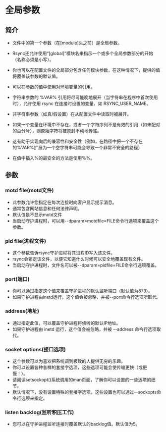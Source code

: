 # 全局参数

## 简介

- 文件中的第一个参数（在[module]头之前）是全局参数。
- Rsync还允许使用“[global]”模块名来指示一个或多个全局参数部分的开始（名称必须是小写）。

- 你也可以在配置文件的全局部分包含任何模块参数，在这种情况下，提供的值将覆盖该参数的默认值。

- 可以在参数的值中使用对环境变量的引用。
- 字符串参数的 %VAR% 引用将尽可能晚地展开（当字符串在程序中首次使用时），允许使用 rsync 在连接时设置的变量，如 RSYNC_USER_NAME。
- 非字符串参数（如真/假设置）在从配置文件中读取时被展开。
- 如果一个变量在环境中不存在，或者一个字符序列不是有效的引用（如未配对的百分号），则原始字符将被原封不动地传递。
- 这有助于实现向后的兼容性和安全性（例如，在路径中把一个不存在的%VAR%扩展为一个空字符串可能会导致一个非常不安全的路径）
- 在值中插入%的最安全的方法是使用%%。

## 参数

### motd file(motd文件)

- 此参数允许您指定在每次连接时向客户显示提示消息。
- 通常包含网站信息和任何法律声明。
- 默认值是不显示motd文件
- 当启动守护进程时，可以用--dparam=motdfile=FILE命令行选项来覆盖这个参数。

### pid file(进程文件)

- 这个参数告诉rsync守护进程将其进程ID写入该文件。
- rsync会锁定该文件，以便它知道什么时候可以安全地覆盖现有文件。
- 当启动守护进程时，文件名可以被--dparam=pidfile=FILE命令行选项覆盖。

### port(端口)

- 你可以通过指定这个值来覆盖守护进程的默认监听端口（默认值为873）。
- 如果守护进程由inetd运行，这个值会被忽略，并被--port命令行选项所取代。

### address(地址)

- 通过指定此值，可以覆盖守护进程将侦听的默认IP地址。
- 如果守护进程由 inetd 运行，这个值会被忽略，并被 --address 命令行选项取代。

### socket options(接口选项)

- 这个参数可以为喜欢把系统调到极致的人提供无穷的乐趣。
- 你可以设置各种各样的套接字选项，这些选项可能会使传输更快（或更慢！）。
- 请阅读setsockopt()系统调用的man页面，了解你可以设置的一些选项的细节。
- 默认情况下，没有设置特殊的套接字选项。这些设置也可以通过--sockopts命令行选项来指定。

### listen backlog(监听积压工作)
- 您可以在守护进程监听连接时覆盖默认的backlog值。默认值为5。

